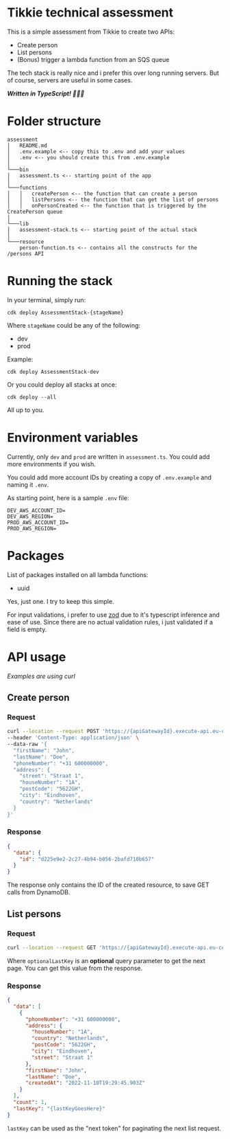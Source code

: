 # Tikkie technical assessment

This is a simple assessment from Tikkie to create two APIs:

- Create person
- List persons
- (Bonus) trigger a lambda function from an SQS queue

The tech stack is really nice and i prefer this over long running servers. But of course, servers are useful in some cases.

**_Written in TypeScript! 👏👏🍾_**

# Folder structure

```
assessment
│   README.md
│   .env.example <-- copy this to .env and add your values
│   .env <-- you should create this from .env.example
│
└───bin
│   assessment.ts <-- starting point of the app
│
└───functions
│   │   createPerson <-- the function that can create a person
│   │   listPersons <-- the function that can get the list of persons
│   │   onPersonCreated <-- the function that is triggered by the CreatePerson queue
│
└───lib
│   assessment-stack.ts <-- starting point of the actual stack
│
└───resource
    person-function.ts <-- contains all the constructs for the /persons API
```

# Running the stack

In your terminal, simply run:

`cdk deploy AssessmentStack-{stageName}`

Where `stageName` could be any of the following:

- dev
- prod

Example:

`cdk deploy AssessmentStack-dev`

Or you could deploy all stacks at once:

`cdk deploy --all`

All up to you.

# Environment variables

Currently, only `dev` and `prod` are written in `assessment.ts`. You could add more environments if you wish.

You could add more account IDs by creating a copy of `.env.example` and naming it `.env`.

As starting point, here is a sample `.env` file:

```
DEV_AWS_ACCOUNT_ID=
DEV_AWS_REGION=
PROD_AWS_ACCOUNT_ID=
PROD_AWS_REGION=
```

# Packages

List of packages installed on all lambda functions:

- uuid

Yes, just one. I try to keep this simple.

For input validations, i prefer to use [zod](https://zod.dev/) due to it's typescript inference and ease of use. Since there are no actual validation rules, i just validated if a field is empty.

# API usage

_Examples are using curl_

## Create person

### Request

```bash
curl --location --request POST 'https://{apiGatewayId}.execute-api.eu-central-1.amazonaws.com/{stageName}/persons' \
--header 'Content-Type: application/json' \
--data-raw '{
  "firstName": "John",
  "lastName": "Doe",
  "phoneNumber": "+31 600000000",
  "address": {
    "street": "Straat 1",
    "houseNumber": "1A",
    "postCode": "5622GH",
    "city": "Eindhoven",
    "country": "Netherlands"
  }
}'
```

### Response

```json
{
  "data": {
    "id": "d225e9e2-2c27-4b94-b056-2bafd710b657"
  }
}
```

The response only contains the ID of the created resource, to save GET calls from DynamoDB.

## List persons

### Request

```bash
curl --location --request GET 'https://{apiGatewayId}.execute-api.eu-central-1.amazonaws.com/{stageName}/persons?lastKey={optionalLastKey}'
```

Where `optionalLastKey` is an **optional** query parameter to get the next page. You can get this value from the response.

### Response

```json
{
  "data": [
    {
      "phoneNumber": "+31 600000000",
      "address": {
        "houseNumber": "1A",
        "country": "Netherlands",
        "postCode": "5622GH",
        "city": "Eindhoven",
        "street": "Straat 1"
      },
      "firstName": "John",
      "lastName": "Doe",
      "createdAt": "2022-11-10T19:29:45.903Z"
    }
  ],
  "count": 1,
  "lastKey": "{lastKeyGoesHere}"
}
```

`lastKey` can be used as the "next token" for paginating the next list request.
